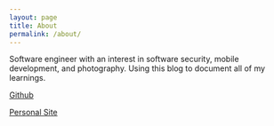 ```yaml
---
layout: page
title: About
permalink: /about/
---
```


Software engineer with an interest in software security, mobile development, and photography. Using this blog to document all of my learnings.

[Github](https://github.com/jevonray)

[Personal Site](https://jevonray.com)